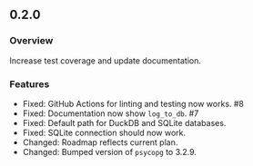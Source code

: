 ## 0.2.0

### Overview

Increase test coverage and update documentation.

### Features

- Fixed: GitHub Actions for linting and testing now works. #8
- Fixed: Documentation now show `log_to_db`. #7
- Fixed: Default path for DuckDB and SQLite databases.
- Fixed: SQLite connection should now work.
- Changed: Roadmap reflects current plan.
- Changed: Bumped version of `psycopg` to 3.2.9.
